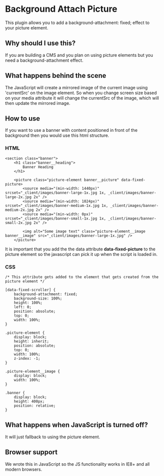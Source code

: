 # Background Attach Picture
This plugin allows you to add a background-attachment: fixed; effect to your picture element.

## Why should I use this?
If you are building a CMS and you plan on using picture elements but you need a background-attachment effect. 

## What happens behind the scene
The JavaScript will create a mirrored image of the current image using 'currentSrc' on the image element. So when you change screen size based on your media attribute it will change the currentSrc of the image, which will then update the mirrored image.

## How to use
If you want to use a banner with content positioned in front of the background then you would use this html structure.

### HTML
```
<section class="banner">
	<h1 class="banner__heading">
		Banner Heading
	</h1>

	<picture class="picture-element banner__picture" data-fixed-picture>
		<source media="(min-width: 1440px)" srcset="_client/images/banner-large-1x.jpg 1x, _client/images/banner-large-2x.jpg 2x" />
		<source media="(min-width: 1024px)" srcset="_client/images/banner-medium-1x.jpg 1x, _client/images/banner-medium-2x.jpg 2x" />
		<source media="(min-width: 0px)" srcset="_client/images/banner-small-1x.jpg 1x, _client/images/banner-small-2x.jpg 2x" />

		<img alt="Some image text" class="picture-element__image banner__image" src="_client/images/banner-large-1x.jpg" />
	</picture>
```

It is important that you add the the data attribute **data-fixed-picture** to the picture element so the javascript can pick it up when the script is loaded in.


### CSS
```
/* This attribute gets added to the element that gets created from the picture element */

[data-fixed-scroller] {
	background-attachment: fixed;
	background-size: 100%;
	height: 100%;
	left: 0;
	position: absolute;
	top: 0;
	width: 100%;
}

.picture-element {
	display: block;
	height: inherit;
	position: absolute;
	top: 0;
	width: 100%;
	z-index: -1;
}

.picture-element__image {
	display: block;
	width: 100%;
}

.banner {
	display: block;
	height: 400px;
	position: relative;
}

```

## What happens when JavaScript is turned off?

It will just fallback to using the picture element.

## Browser support
We wrote this in JavaScript so the JS functionality works in IE8+ and all modern browsers.
